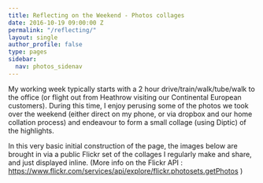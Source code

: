 ```yaml
---
title: Reflecting on the Weekend - Photos collages
date: 2016-10-19 09:00:00 Z
permalink: "/reflecting/"
layout: single
author_profile: false
type: pages
sidebar:
  nav: photos_sidenav
---
```


My working week typically starts with a 2 hour drive/train/walk/tube/walk to the office (or flight out from Heathrow visiting our Continental European customers). During this time, I enjoy perusing some of the photos we took over the weekend (either direct on my phone, or via dropbox and our home collation process) and endeavour to form a small collage (using Diptic) of the highlights.

In this very basic initial construction of the page, the images below are brought in via a public Flickr set of the collages I regularly make and share, and just displayed inline.
(More info on the Flickr API : https://www.flickr.com/services/api/explore/flickr.photosets.getPhotos )

<article id="gallery"></article>

<script src="https://cdnjs.cloudflare.com/ajax/libs/jquery/3.1.0/jquery.min.js"></script>

<link rel="stylesheet" media="screen, projection" href="../assets/css/luminous-basic.min.css">

<script type="text/javascript">
$(function() {
    console.log( "ready!" );

    var endpoint = "https://api.flickr.com/services/rest/"
    var apiKey = "4912feac8c866a2c76b84eca4bb55442";
    var photosetId = "72157671649272141";
    var extras = "url_sq,url_t,url_s,url_m,url_o";
    var method = "flickr.photosets.getPhotos";

    var request = endpoint+"?method="+method+
                "&api_key="+apiKey+
                "&photoset_id="+photosetId+
                "&extras="+extras+
                "&format=json&jsoncallback=?";
    $.getJSON(request,buildGallery);

    function buildGallery(data,result){
        if(result=="success"){
            var photos = data.photoset.photo;
            for(var i=0; i<photos.length; i++){
                $('<a href="' + photos[i].url_m + '" class="gallery_a"><img class="gallery_image" src="' + photos[i].url_s + '" ></a>').appendTo("#gallery");
            }
            loadLuminous();
        }
    }
});
</script>


<script src="../assets/js/Luminous.min.js"></script>
<script>
  function loadLuminous(){
      new LuminousGallery(document.querySelectorAll('.gallery_a'), {}, {
        caption: function(trigger) {
          return trigger.querySelector('img').getAttribute('alt');
        }
      });
  };
</script>
